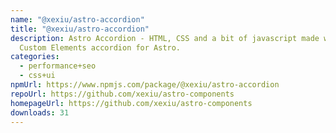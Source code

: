 ```yaml
---
name: "@xexiu/astro-accordion"
title: "@xexiu/astro-accordion"
description: Astro Accordion - HTML, CSS and a bit of javascript made with
  Custom Elements accordion for Astro.
categories:
  - performance+seo
  - css+ui
npmUrl: https://www.npmjs.com/package/@xexiu/astro-accordion
repoUrl: https://github.com/xexiu/astro-components
homepageUrl: https://github.com/xexiu/astro-components
downloads: 31
---
```

